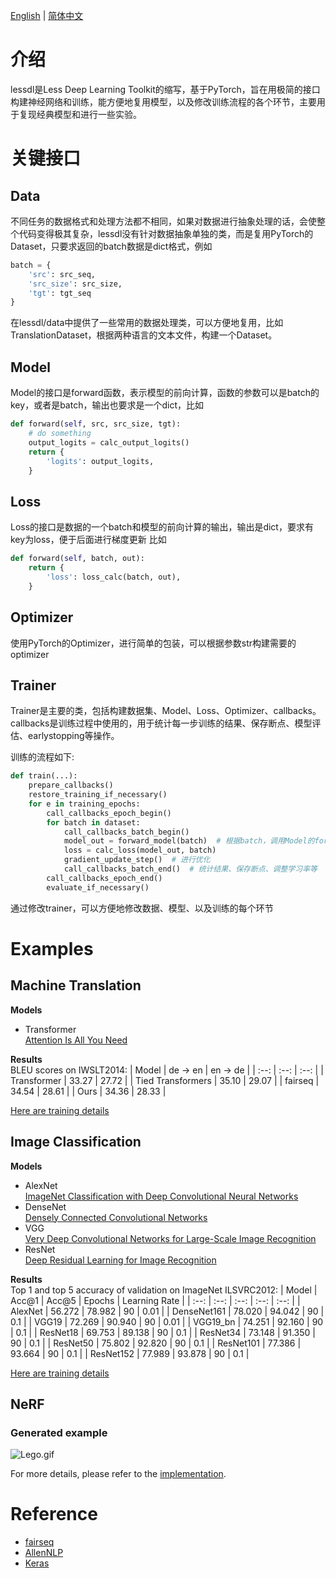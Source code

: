 
[English](README.en.md) | [简体中文](README.md)

# 介绍
lessdl是Less Deep Learning Toolkit的缩写，基于PyTorch，旨在用极简的接口构建神经网络和训练，能方便地复用模型，以及修改训练流程的各个环节，主要用于复现经典模型和进行一些实验。


# 关键接口
## Data
不同任务的数据格式和处理方法都不相同，如果对数据进行抽象处理的话，会使整个代码变得极其复杂，lessdl没有针对数据抽象单独的类，而是复用PyTorch的Dataset，只要求返回的batch数据是dict格式，例如
```python
batch = {
    'src': src_seq,
    'src_size': src_size, 
    'tgt': tgt_seq
}
```
在lessdl/data中提供了一些常用的数据处理类，可以方便地复用，比如TranslationDataset，根据两种语言的文本文件，构建一个Dataset。


## Model
Model的接口是forward函数，表示模型的前向计算，函数的参数可以是batch的key，或者是batch，输出也要求是一个dict，比如
```python
def forward(self, src, src_size, tgt):
    # do something 
    output_logits = calc_output_logits()
    return {
        'logits': output_logits,
    }
```

## Loss
Loss的接口是数据的一个batch和模型的前向计算的输出，输出是dict，要求有key为loss，便于后面进行梯度更新 比如
```python
def forward(self, batch, out):
    return {
        'loss': loss_calc(batch, out),
    }
```

## Optimizer
使用PyTorch的Optimizer，进行简单的包装，可以根据参数str构建需要的optimizer


## Trainer
Trainer是主要的类，包括构建数据集、Model、Loss、Optimizer、callbacks。callbacks是训练过程中使用的，用于统计每一步训练的结果、保存断点、模型评估、earlystopping等操作。

训练的流程如下:
```python
def train(...):
    prepare_callbacks()
    restore_training_if_necessary()
    for e in training_epochs:
        call_callbacks_epoch_begin()
        for batch in dataset:
            call_callbacks_batch_begin()
            model_out = forward_model(batch)  # 根据batch，调用Model的forward函数
            loss = calc_loss(model_out, batch)
            gradient_update_step()  # 进行优化
            call_callbacks_batch_end()  # 统计结果、保存断点、调整学习率等
        call_callbacks_epoch_end()    
        evaluate_if_necessary()
```
通过修改trainer，可以方便地修改数据、模型、以及训练的每个环节


# Examples
## Machine Translation 
__Models__
- Transformer </br>
    [Attention Is All You Need](https://arxiv.org/abs/1706.03762)

__Results__</br>
BLEU scores on IWSLT2014: 
| Model | de -> en | en -> de |
| :--:  |  :--:    |   :--:   |
| Transformer | 33.27 | 27.72 | 
| Tied Transformers | 35.10 | 29.07 | 
| fairseq | 34.54 | 28.61 | 
| Ours | 34.36 | 28.33 | 

[Here are training details](examples/translation-iwslt14-en-de/README.md)


## Image Classification 
__Models__
- AlexNet </br>
    [ImageNet Classification with Deep Convolutional Neural Networks](https://papers.nips.cc/paper/4824-imagenet-classification-with-deep-convolutional-neural-networks.pdf)
- DenseNet </br>
    [Densely Connected Convolutional Networks](https://arxiv.org/pdf/1608.06993.pdf)
- VGG </br>
    [Very Deep Convolutional Networks for Large-Scale Image Recognition](https://arxiv.org/abs/1409.1556)
- ResNet </br>
    [Deep Residual Learning for Image Recognition](https://arxiv.org/abs/1512.03385)

__Results__ </br>
Top 1 and top 5 accuracy of validation on ImageNet ILSVRC2012:
|   Model     | Acc@1     | Acc@5     | Epochs   | Learning Rate |
|   :--:      | :--:      |   :--:    |   :--:   |   :--:        |
| AlexNet     | 56.272    | 78.982    |   90     |  0.01         |
| DenseNet161 | 78.020    | 94.042    |   90     |  0.1          |
| VGG19       | 72.269    | 90.940    |   90     |  0.01         | 
| VGG19_bn    | 74.251    | 92.160    |   90     |  0.1          |
| ResNet18    | 69.753    | 89.138    |   90     |  0.1          |
| ResNet34    | 73.148    | 91.350    |   90     |  0.1          |
| ResNet50    | 75.802    | 92.820    |   90     |  0.1          | 
| ResNet101   | 77.386    | 93.664    |   90     |  0.1          |
| ResNet152   | 77.989    | 93.878    |   90     |  0.1          | 

[Here are training details](examples/image_classification/README.md)


## NeRF 
### Generated example
![Lego.gif](https://user-images.githubusercontent.com/41781351/192831270-921aee61-2da1-472c-91f6-fa8513c243ce.gif)

For more details, please refer to the [implementation](https://github.com/YongfeiYan/lessdl/blob/master/examples/nerf/README.md).

# Reference
- [fairseq](https://github.com/facebookresearch/fairseq)
- [AllenNLP](https://allenai.org/allennlp)
- [Keras](https://keras.io/)
